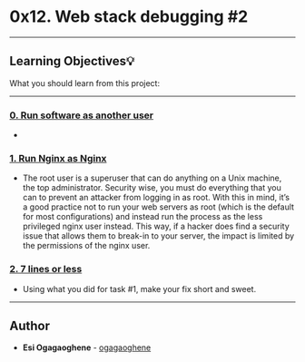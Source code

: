 # 0x12. Web stack debugging #2

---
## Learning Objectives:bulb:
What you should learn from this project:

---

### [0. Run software as another user](./0-iamsomeonelese)
* 


### [1. Run Nginx as Nginx](./1-run_nginx_as_nginx)
* The root user is a superuser that can do anything on a Unix machine, the top administrator. Security wise, you must do everything that you can to prevent an attacker from logging in as root. With this in mind, it’s a good practice not to run your web servers as root (which is the default for most configurations) and instead run the process as the less privileged nginx user instead. This way, if a hacker does find a security issue that allows them to break-in to your server, the impact is limited by the permissions of the nginx user.


### [2. 7 lines or less](./100-fix_in_7_lines_or_less)
* Using what you did for task #1, make your fix short and sweet.

---

## Author
* **Esi Ogagaoghene** - [ogagaoghene](https://github.com/ogagaoghene)